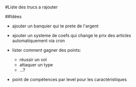 #Liste des trucs a rajouter

##Idées

-  ajouter un banquier qui te prete de l'argent
-  ajouter un systeme de coefs qui change le prix des articles automatiquement via cron
-  lister comment gagner des points:

    - réussir un vol
    - attaquer un type
    - ...?
    
- point de compétences par level pour les caractéristiques
